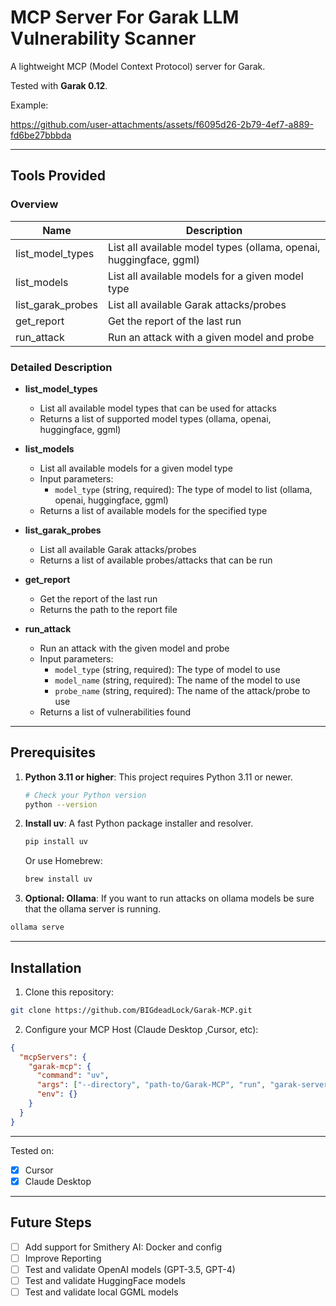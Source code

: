 # MCP Server For Garak LLM Vulnerability Scanner 

A lightweight MCP (Model Context Protocol) server for Garak.

Tested with **Garak 0.12**.

Example:

https://github.com/user-attachments/assets/f6095d26-2b79-4ef7-a889-fd6be27bbbda


---

## Tools Provided

### Overview
| Name | Description |
|------|-------------|
| list_model_types | List all available model types (ollama, openai, huggingface, ggml) |
| list_models | List all available models for a given model type |
| list_garak_probes | List all available Garak attacks/probes |
| get_report | Get the report of the last run |
| run_attack | Run an attack with a given model and probe |

### Detailed Description

- **list_model_types**
  - List all available model types that can be used for attacks
  - Returns a list of supported model types (ollama, openai, huggingface, ggml)

- **list_models**
  - List all available models for a given model type
  - Input parameters:
    - `model_type` (string, required): The type of model to list (ollama, openai, huggingface, ggml)
  - Returns a list of available models for the specified type

- **list_garak_probes**
  - List all available Garak attacks/probes
  - Returns a list of available probes/attacks that can be run

- **get_report**
  - Get the report of the last run
  - Returns the path to the report file

- **run_attack**
  - Run an attack with the given model and probe
  - Input parameters:
    - `model_type` (string, required): The type of model to use
    - `model_name` (string, required): The name of the model to use
    - `probe_name` (string, required): The name of the attack/probe to use
  - Returns a list of vulnerabilities found

---

## Prerequisites

1. **Python 3.11 or higher**: This project requires Python 3.11 or newer.
   ```bash
   # Check your Python version
   python --version
   ```

2. **Install uv**: A fast Python package installer and resolver.
   ```bash
   pip install uv
   ```
   Or use Homebrew:
   ```bash
   brew install uv
   ```
3. **Optional: Ollama**: If you want to run attacks on ollama models be sure that the ollama server is running.

```bash
ollama serve
```

---

## Installation

1. Clone this repository:
```bash
git clone https://github.com/BIGdeadLock/Garak-MCP.git
```
2. Configure your MCP Host (Claude Desktop ,Cursor, etc): 

```json
{
  "mcpServers": {
    "garak-mcp": {
      "command": "uv",
      "args": ["--directory", "path-to/Garak-MCP", "run", "garak-server"],
      "env": {}
    }
  }
}

```
---
Tested on:
- [X] Cursor
- [X] Claude Desktop

---
## Future Steps

- [ ] Add support for Smithery AI: Docker and config
- [ ] Improve Reporting
- [ ] Test and validate OpenAI models (GPT-3.5, GPT-4)
- [ ] Test and validate HuggingFace models
- [ ] Test and validate local GGML models
